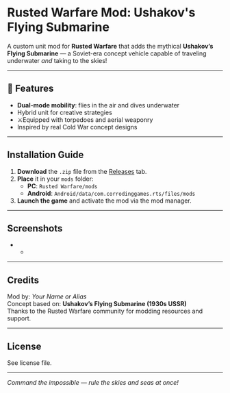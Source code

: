 # Rusted Warfare Mod: Ushakov's Flying Submarine

A custom unit mod for **Rusted Warfare** that adds the mythical **Ushakov’s Flying Submarine** — a Soviet-era concept vehicle capable of traveling underwater *and* taking to the skies!

---

## 🔧 Features

- **Dual-mode mobility**: flies in the air and dives underwater
- Hybrid unit for creative strategies
- ⚔Equipped with torpedoes and aerial weaponry
- Inspired by real Cold War concept designs

---

## Installation Guide

1. **Download** the `.zip` file from the [Releases](#) tab.
2. **Place** it in your `mods` folder:
   - **PC**: `Rusted Warfare/mods`
   - **Android**: `Android/data/com.corrodinggames.rts/files/mods`
3. **Launch the game** and activate the mod via the mod manager.

---

## Screenshots

* *

---

## Credits

Mod by: *Your Name or Alias*  
Concept based on: **Ushakov’s Flying Submarine (1930s USSR)**  
Thanks to the Rusted Warfare community for modding resources and support.

---

## License

See license file.

---

*Command the impossible — rule the skies and seas at once!*
